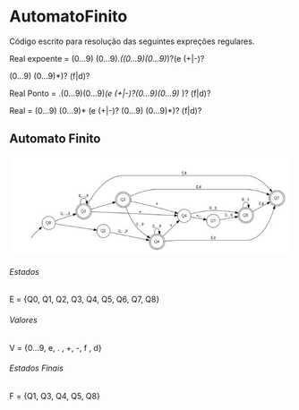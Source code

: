 # AutomatoFinito

Código escrito para resolução das seguintes expreções regulares.

Real expoente = (0...9) (0...9)*.((0...9)(0...9)*)?(e (+|-)?

(0...9) (0...9)*)? (f|d)?

Real Ponto = .(0...9)(0...9)*(e (+|-)?(0...9)(0...9)* )? (f|d)?

Real = (0...9) (0...9)* (e (+|-)? (0...9) (0...9)*)? (f|d)?

## Automato Finito

<img src="https://raw.githubusercontent.com/gusthavosouza/AutomatoFinito/9d8d2f7c2821af240a030ea1b85c79d3557f52f4/img/automato.jpg"> </img>

###### Estados
E = {Q0, Q1, Q2, Q3, Q4, Q5, Q6, Q7, Q8}
###### Valores
V = {0...9, e, . , +, -, f , d}
###### Estados Finais
F = {Q1, Q3, Q4, Q5, Q8}



